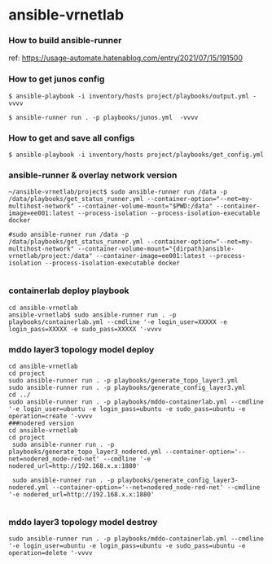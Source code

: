 # ansible-vrnetlab

### How to build ansible-runner
ref: https://usage-automate.hatenablog.com/entry/2021/07/15/191500



### How to get junos config
```
$ ansible-playbook -i inventory/hosts project/playbooks/output.yml -vvvv
```

```
$ ansible-runner run . -p playbooks/junos.yml  -vvvv
```

### How to get and save all configs

```
$ ansible-playbook -i inventory/hosts project/playbooks/get_config.yml
```

### ansible-runner & overlay network version

```
~/ansible-vrnetlab/project$ sudo ansible-runner run /data -p /data/playbooks/get_status_runner.yml --container-option="--net=my-multihost-network" --container-volume-mount="$PWD:/data" --container-image=ee001:latest --process-isolation --process-isolation-executable docker

#sudo ansible-runner run /data -p /data/playbooks/get_status_runner.yml --container-option="--net=my-multihost-network" --container-volume-mount="{dirpath}ansible-vrnetlab/project:/data" --container-image=ee001:latest --process-isolation --process-isolation-executable docker 


```

### containerlab deploy playbook
```
cd ansible-vrnetlab
ansible-vrnetlab$ sudo ansible-runner run . -p playbooks/containerlab.yml --cmdline '-e login_user=XXXXX -e login_pass=XXXXX -e sudo_pass=XXXXX '-vvvv
```
### mddo layer3 topology model deploy
```
cd ansible-vrnetlab
cd project
sudo ansible-runner run . -p playbooks/generate_topo_layer3.yml
sudo ansible-runner run . -p playbooks/generate_config_layer3.yml
cd ../
sudo ansible-runner run . -p playbooks/mddo-containerlab.yml --cmdline '-e login_user=ubuntu -e login_pass=ubuntu -e sudo_pass=ubuntu -e operation=create '-vvvv
###nodered version
cd ansible-vrnetlab
cd project
 sudo ansible-runner run . -p playbooks/generate_topo_layer3_nodered.yml --container-option='--net=nodered_node-red-net' --cmdline '-e nodered_url=http://192.168.x.x:1880'

 sudo ansible-runner run . -p playbooks/generate_config_layer3-nodered.yml --container-option='--net=nodered_node-red-net' --cmdline '-e nodered_url=http://192.168.x.x:1880'


```

### mddo layer3 topology model destroy
```
sudo ansible-runner run . -p playbooks/mddo-containerlab.yml --cmdline '-e login_user=ubuntu -e login_pass=ubuntu -e sudo_pass=ubuntu -e operation=delete '-vvvv
```
